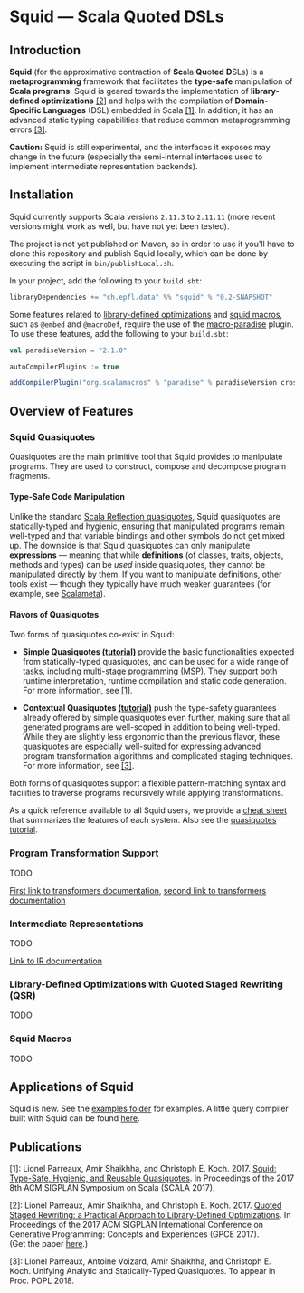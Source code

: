 # **Squid** ― Scala Quoted DSLs



## Introduction

**Squid** (for the approximative contraction of **Sc**ala **Qu**ot**ed** **D**SLs)
is a **metaprogramming** framework 
that facilitates the **type-safe** manipulation of **Scala programs**.
Squid is geared towards
the implementation of **library-defined optimizations** [[2]](#gpce17) and 
helps with the compilation of **Domain-Specific Languages** (DSL) embedded in Scala [[1]](#scala17).
In addition, it has an advanced static typing capabilities that reduce common metaprogramming errors [[3]](#popl18).

<!-- TODO: give concrete application examples to pique curiosity/generate interest -->

**Caution:** Squid is still experimental, and the interfaces it exposes may change in the future (especially the semi-internal interfaces used to implement intermediate representation backends).


## Installation

Squid currently supports Scala versions `2.11.3` to `2.11.11`
(more recent versions might work as well, but have not yet been tested).

The project is not yet published on Maven, 
so in order to use it you'll have to clone this repository
and publish Squid locally,
which can be done by executing the script in `bin/publishLocal.sh`.

In your project, add the following to your `build.sbt`:

```scala
libraryDependencies += "ch.epfl.data" %% "squid" % "0.2-SNAPSHOT"
```

Some features related to [library-defined optimizations](#qsr) and [squid macros](#smacros), 
such as `@embed` and `@macroDef`, 
require the use of the [macro-paradise](https://docs.scala-lang.org/overviews/macros/paradise.html)  plugin.
To use these features, add the following to your `build.sbt`:

```scala
val paradiseVersion = "2.1.0"

autoCompilerPlugins := true

addCompilerPlugin("org.scalamacros" % "paradise" % paradiseVersion cross CrossVersion.full)
```


## Overview of Features


### Squid Quasiquotes

Quasiquotes are the main primitive tool that Squid provides to manipulate programs.
They are used to construct, compose and decompose program fragments.

#### Type-Safe Code Manipulation

Unlike the standard [Scala Reflection quasiquotes](https://docs.scala-lang.org/overviews/quasiquotes/intro.html),
Squid quasiquotes are statically-typed and hygienic, 
ensuring that manipulated programs remain well-typed 
and that variable bindings and other symbols do not get mixed up.
The downside is that Squid quasiquotes can only manipulate **expressions**
–– meaning that while **definitions** (of classes, traits, objects, methods and types) can be _used_ inside quasiquotes,
they cannot be manipulated directly by them.
If you want to manipulate definitions, other tools exist –– though they typically have much weaker guarantees (for example, see [Scalameta](http://scalameta.org/)).



#### Flavors of Quasiquotes

Two forms of quasiquotes co-exist in Squid:

 * **Simple Quasiquotes [(tutorial)](/doc/tuto/Quasiquotes.md)** provide the basic functionalities expected from statically-typed quasiquotes,
   and can be used for a wide range of tasks, including [multi-stage programming (MSP)](https://en.wikipedia.org/wiki/Multi-stage_programming).
   They support both runtime interpretation, runtime compilation and static code generation.
   For more information, see [[1]](#scala17).

 * **Contextual Quasiquotes [(tutorial)](/doc/tuto/ContextualQuasiquotes.md)** 
   push the type-safety guarantees already offered by simple quasiquotes even further,
   making sure that all generated programs are well-scoped in addition to being well-typed.
   While they are slightly less ergonomic than the previous flavor, 
   these quasiquotes are especially well-suited for expressing advanced program transformation algorithms and complicated staging techniques.
   For more information, see [[3]](#popl18).

Both forms of quasiquotes support a flexible pattern-matching syntax 
and facilities to traverse programs recursively while applying transformations.

As a quick reference available to all Squid users, 
we provide a [cheat sheet](doc/reference/Quasiquotes.md) that summarizes the features of each system. Also see the [quasiquotes tutorial](/doc/tuto/Quasiquotes.md).



<a name="transformers"/>

### Program Transformation Support

TODO

[First link to transformers documentation](doc/Transformers.md),
[second link to transformers documentation](doc/reference/Transformers.md)


<a name="irs"/>

### Intermediate Representations

TODO

[Link to IR documentation](doc/Intermediate_Representations.md)


<a name="qsr"/>

### Library-Defined Optimizations with Quoted Staged Rewriting (QSR)

TODO



<a name="smacros"/>

### Squid Macros

TODO




## Applications of Squid

Squid is new. See the [examples folder](example/src/main/scala/) for examples. A little query compiler built with Squid can be found [here](https://github.com/epfldata/sc-public/tree/master/relation-dsl-squid).






## Publications

<a name="scala17">[1]</a>: 
Lionel Parreaux, Amir Shaikhha, and Christoph E. Koch. 2017.
[Squid: Type-Safe, Hygienic, and Reusable Quasiquotes](https://conf.researchr.org/event/scala-2017/scala-2017-papers-squid-type-safe-hygienic-and-reusable-quasiquotes). In Proceedings of the 2017 8th ACM SIGPLAN Symposium on Scala (SCALA 2017). 
<!-- https://doi.org/10.1145/3136000.3136005 -->

<a name="gpce17">[2]</a>: 
Lionel Parreaux, Amir Shaikhha, and Christoph E. Koch. 2017.
[Quoted Staged Rewriting: a Practical Approach to Library-Defined Optimizations](https://conf.researchr.org/event/gpce-2017/gpce-2017-gpce-2017-staged-rewriting-a-practical-approach-to-library-defined-optimization).
In Proceedings of the 2017 ACM SIGPLAN International Conference on Generative Programming: Concepts and Experiences (GPCE 2017).  
(Get the paper [here](https://infoscience.epfl.ch/record/231076).)

<a name="popl18">[3]</a>:
Lionel Parreaux, Antoine Voizard, Amir Shaikhha, and Christoph E. Koch.
Unifying Analytic and Statically-Typed Quasiquotes. To appear in Proc. POPL 2018.


